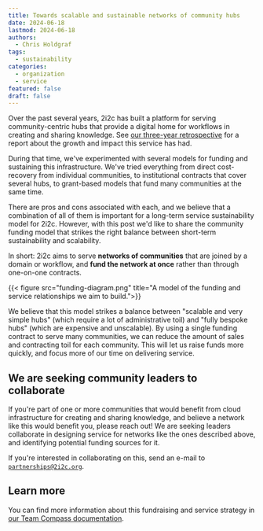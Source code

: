 ```yaml
---
title: Towards scalable and sustainable networks of community hubs
date: 2024-06-18
lastmod: 2024-06-18
authors:
  - Chris Holdgraf
tags:
  - sustainability
categories:
  - organization
  - service
featured: false
draft: false
---
```


Over the past several years, 2i2c has built a platform for serving community-centric hubs that provide a digital home for workflows in creating and sharing knowledge.
See [our three-year retrospective](https://2i2c.org/report-czi-2021) for a report about the growth and impact this service has had.

During that time, we've experimented with several models for funding and sustaining this infrastructure.
We've tried everything from direct cost-recovery from individual communities, to institutional contracts that cover several hubs, to grant-based models that fund many communities at the same time.

There are pros and cons associated with each, and we believe that a combination of all of them is important for a long-term service sustainability model for 2i2c.
However, with this post we'd like to share the community funding model that strikes the right balance between short-term sustainability and scalability.

In short: 2i2c aims to serve **networks of communities** that are joined by a domain or workflow, and **fund the network at once** rather than through one-on-one contracts.

{{< figure src="funding-diagram.png" title="A model of the funding and service relationships we aim to build.">}}

We believe that this model strikes a balance between "scalable and very simple hubs" (which require a lot of administrative toil) and "fully bespoke hubs" (which are expensive and unscalable).
By using a single funding contract to serve many communities, we can reduce the amount of sales and contracting toil for each community.
This will let us raise funds more quickly, and focus more of our time on delivering service.

## We are seeking community leaders to collaborate

If you're part of one or more communities that would benefit from cloud infrastructure for creating and sharing knowledge, and believe a network like this would benefit you, please reach out!
We are seeking leaders collaborate in designing service for networks like the ones described above, and identifying potential funding sources for it.

If you're interested in collaborating on this, send an e-mail to [`partnerships@2i2c.org`](mailto:partnerships@2i2c.org).

## Learn more

You can find more information about this fundraising and service strategy in [our Team Compass documentation](https://compass.2i2c.org/partnerships/fundraising/).
